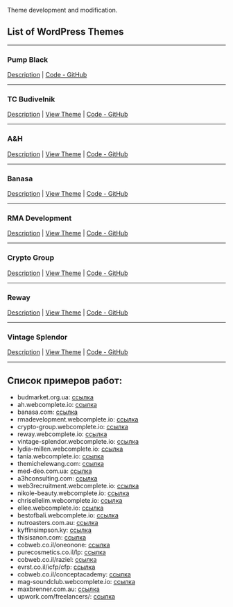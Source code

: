 Theme development and modification.

## List of WordPress Themes

---

### Pump Black

[Description](https://github.com/DmitriyChiroky/wp-themes-new/tree/main/pupm-black/README.md) | [Code - GitHub](https://github.com/DmitriyChiroky/wp-themes-new/tree/main/pupm-black)

---

### TC Budivelnik

[Description](https://github.com/DmitriyChiroky/wp-themes-new/tree/main/tc_budivelnik/README.md) | [View Theme](https://budmarket.org.ua/) | [Code - GitHub](https://github.com/DmitriyChiroky/wp-themes-new/tree/main/tc_budivelnik)

---

### A&H  
[Description](https://github.com/DmitriyChiroky/wp-themes-new/tree/main/ah_theme/README.md) | [View Theme](https://ah.webcomplete.io/) | [Code - GitHub](https://github.com/DmitriyChiroky/wp-themes-new/tree/main/ah_theme)

---

### Banasa

[Description](https://github.com/DmitriyChiroky/wp-themes-new/tree/main/banasa/README.md) | [View Theme](https://banasa.com/) | [Code - GitHub](https://github.com/DmitriyChiroky/wp-themes-new/tree/main/banasa)

---

### RMA Development
[Description](https://github.com/DmitriyChiroky/wp-themes-new/tree/main/rmadevelopment/README.md) | [View Theme](https://rmadevelopment.webcomplete.io/) | [Code - GitHub](https://github.com/DmitriyChiroky/wp-themes-new/tree/main/rmadevelopment)

---

### Crypto Group
[Description](https://github.com/DmitriyChiroky/wp-themes-new/tree/main/crypto-group/README.md) | [View Theme](https://crypto-group.webcomplete.io/) | [Code - GitHub](https://github.com/DmitriyChiroky/wp-themes-new/tree/main/crypto-group)

---

### Reway
[Description](https://github.com/DmitriyChiroky/wp-themes-new/tree/main/reway/README.md) | [View Theme](https://reway.webcomplete.io/) | [Code - GitHub](https://github.com/DmitriyChiroky/wp-themes-new/tree/main/reway)

---

### Vintage Splendor
[Description](https://github.com/DmitriyChiroky/wp-themes-new/tree/main/vintage-splendor/README.md) | [View Theme](https://vintage-splendor.webcomplete.io/) | [Code - GitHub](https://github.com/DmitriyChiroky/wp-themes-new/tree/main/vintage-splendor)

---

## Список примеров работ:

- budmarket.org.ua: [ссылка](https://budmarket.org.ua/)
- ah.webcomplete.io: [ссылка](https://ah.webcomplete.io/)
- banasa.com: [ссылка](https://banasa.com/)
- rmadevelopment.webcomplete.io: [ссылка](https://rmadevelopment.webcomplete.io/)
- crypto-group.webcomplete.io: [ссылка](https://crypto-group.webcomplete.io/)
- reway.webcomplete.io: [ссылка](https://reway.webcomplete.io/)
- vintage-splendor.webcomplete.io: [ссылка](https://vintage-splendor.webcomplete.io/)
- lydia-millen.webcomplete.io: [ссылка](https://lydia-millen.webcomplete.io/)
- tania.webcomplete.io: [ссылка](https://tania.webcomplete.io/)
- themichelewang.com: [ссылка](https://themichelewang.com/)
- med-deo.com.ua: [ссылка](https://www.med-deo.com.ua/)
- a3hconsulting.com: [ссылка](https://www.a3hconsulting.com/)
- web3recruitment.webcomplete.io: [ссылка](https://web3recruitment.webcomplete.io/)
- nikole-beauty.webcomplete.io: [ссылка](https://nikole-beauty.webcomplete.io/)
- chrisellelim.webcomplete.io: [ссылка](https://chrisellelim.webcomplete.io/)
- ellee.webcomplete.io: [ссылка](https://ellee.webcomplete.io/)
- bestofbali.webcomplete.io: [ссылка](https://bestofbali.webcomplete.io/)
- nutroasters.com.au: [ссылка](https://www.nutroasters.com.au/)
- kyffinsimpson.ky: [ссылка](https://www.kyffinsimpson.ky/)
- thisisanon.com: [ссылка](https://thisisanon.com/)
- cobweb.co.il/oneonone: [ссылка](http://www.cobweb.co.il/oneonone/)
- purecosmetics.co.il/lp: [ссылка](http://purecosmetics.co.il/lp/)
- cobweb.co.il/raziel: [ссылка](http://www.cobweb.co.il/raziel/)
- evrst.co.il/icfp/cfp: [ссылка](http://evrst.co.il/icfp/cfp/)
- cobweb.co.il/conceptacademy: [ссылка](https://www.cobweb.co.il/conceptacademy/)
- mag-soundclub.webcomplete.io: [ссылка](https://mag-soundclub.webcomplete.io/)
- maxbrenner.com.au: [ссылка](https://maxbrenner.com.au/)
- upwork.com/freelancers/: [ссылка](https://www.upwork.com/freelancers/~01dc368f5440123a2e?viewMode=1)






